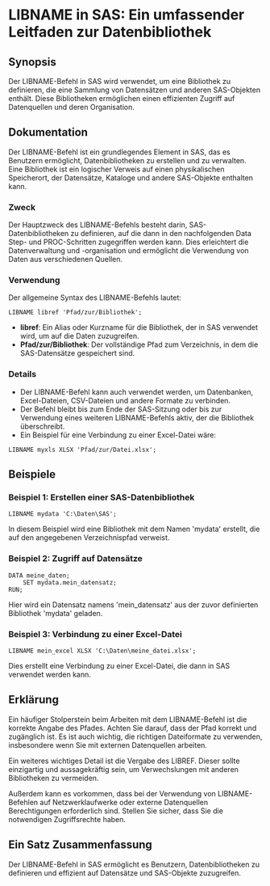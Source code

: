 <!--
Meta Description: # LIBNAME in SAS: Ein umfassender Leitfaden zur Datenbibliothek ## Synopsis Der LIBNAME-Befehl in SAS wird verwendet, um eine Bibliothek zu definieren...
Meta Keywords: sas, der, libname, die, und
-->

# LIBNAME in SAS: Ein umfassender Leitfaden zur Datenbibliothek

## Synopsis
Der LIBNAME-Befehl in SAS wird verwendet, um eine Bibliothek zu definieren, die eine Sammlung von Datensätzen und anderen SAS-Objekten enthält. Diese Bibliotheken ermöglichen einen effizienten Zugriff auf Datenquellen und deren Organisation.

## Dokumentation
Der LIBNAME-Befehl ist ein grundlegendes Element in SAS, das es Benutzern ermöglicht, Datenbibliotheken zu erstellen und zu verwalten. Eine Bibliothek ist ein logischer Verweis auf einen physikalischen Speicherort, der Datensätze, Kataloge und andere SAS-Objekte enthalten kann. 

### Zweck
Der Hauptzweck des LIBNAME-Befehls besteht darin, SAS-Datenbibliotheken zu definieren, auf die dann in den nachfolgenden Data Step- und PROC-Schritten zugegriffen werden kann. Dies erleichtert die Datenverwaltung und -organisation und ermöglicht die Verwendung von Daten aus verschiedenen Quellen.

### Verwendung
Der allgemeine Syntax des LIBNAME-Befehls lautet:

```sas
LIBNAME libref 'Pfad/zur/Bibliothek';
```

- **libref**: Ein Alias oder Kurzname für die Bibliothek, der in SAS verwendet wird, um auf die Daten zuzugreifen.
- **Pfad/zur/Bibliothek**: Der vollständige Pfad zum Verzeichnis, in dem die SAS-Datensätze gespeichert sind.

### Details
- Der LIBNAME-Befehl kann auch verwendet werden, um Datenbanken, Excel-Dateien, CSV-Dateien und andere Formate zu verbinden.
- Der Befehl bleibt bis zum Ende der SAS-Sitzung oder bis zur Verwendung eines weiteren LIBNAME-Befehls aktiv, der die Bibliothek überschreibt.
- Ein Beispiel für eine Verbindung zu einer Excel-Datei wäre:

```sas
LIBNAME myxls XLSX 'Pfad/zur/Datei.xlsx';
```

## Beispiele
### Beispiel 1: Erstellen einer SAS-Datenbibliothek
```sas
LIBNAME mydata 'C:\Daten\SAS';
```
In diesem Beispiel wird eine Bibliothek mit dem Namen 'mydata' erstellt, die auf den angegebenen Verzeichnispfad verweist.

### Beispiel 2: Zugriff auf Datensätze
```sas
DATA meine_daten;
    SET mydata.mein_datensatz;
RUN;
```
Hier wird ein Datensatz namens 'mein_datensatz' aus der zuvor definierten Bibliothek 'mydata' geladen.

### Beispiel 3: Verbindung zu einer Excel-Datei
```sas
LIBNAME mein_excel XLSX 'C:\Daten\meine_datei.xlsx';
```
Dies erstellt eine Verbindung zu einer Excel-Datei, die dann in SAS verwendet werden kann.

## Erklärung
Ein häufiger Stolperstein beim Arbeiten mit dem LIBNAME-Befehl ist die korrekte Angabe des Pfades. Achten Sie darauf, dass der Pfad korrekt und zugänglich ist. Es ist auch wichtig, die richtigen Dateiformate zu verwenden, insbesondere wenn Sie mit externen Datenquellen arbeiten.

Ein weiteres wichtiges Detail ist die Vergabe des LIBREF. Dieser sollte einzigartig und aussagekräftig sein, um Verwechslungen mit anderen Bibliotheken zu vermeiden. 

Außerdem kann es vorkommen, dass bei der Verwendung von LIBNAME-Befehlen auf Netzwerklaufwerke oder externe Datenquellen Berechtigungen erforderlich sind. Stellen Sie sicher, dass Sie die notwendigen Zugriffsrechte haben.

## Ein Satz Zusammenfassung
Der LIBNAME-Befehl in SAS ermöglicht es Benutzern, Datenbibliotheken zu definieren und effizient auf Datensätze und SAS-Objekte zuzugreifen.